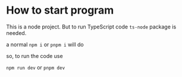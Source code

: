 # How to start program

This is a node project.
But to run TypeScript code `ts-node` package is needed.

a normal `npm i` or `pnpm i` will do

so, to run the code use

`npm run dev` or `pnpm dev`
